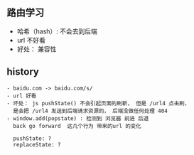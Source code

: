 ## 路由学习
  - 哈希（hash）: 不会去到后端
  - url 不好看
  - 好处： 兼容性


  ## history
    - baidu.com -> baidu.com/s/
    - url 好看
    - 坏处： js pushState() 不会引起页面的刷新， 但是 /url4 点击刷， 
      是会把 /url4 发送到后端请求资源的， 后端没做任何处理 404
    - window.add(popstate) : 检测到 浏览器 前进 后退 
      back go forward  这几个行为 带来的url 的变化
      
      pushState: ?
      replaceState: ? 